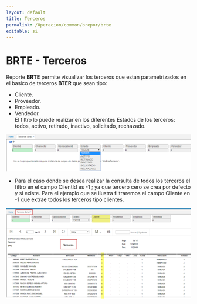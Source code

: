 ```yaml
---
layout: default
title: Terceros
permalink: /Operacion/common/brepor/brte
editable: si
---
```


# BRTE - Terceros

Reporte **BRTE** permite visualizar los terceros que estan parametrizados en el basico de terceros **BTER** que sean tipo:
* Cliente.  
* Proveedor.  
* Empleado.  
* Vendedor.  
El filtro lo puede realizar en los diferentes Estados de los terceros: todos, activo, retirado, inactivo, solicitado, rechazado.  

![](brte1.png)  

* Para el caso donde se desea realizar la consulta de todos los terceros el filtro en el campo ClientId es -1 ; ya que tercero cero se crea por defecto y si existe.
Para el ejemplo que se ilustra filtraremos el campo Cliente en -1 que extrae todos los terceros tipo clientes.  

![](brte2.png)




